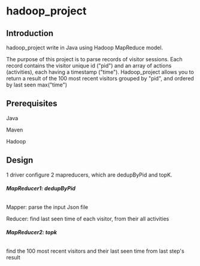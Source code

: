 # hadoop_project

## Introduction
hadoop_project write in Java using Hadoop MapReduce model.

The purpose of this project is to parse records of visitor sessions. Each record contains the visitor unique id ("pid") and an array of actions (activities), each having a timestamp ("time"). Hadoop_project allows you to return a result of the 100 most recent visitors grouped by "pid", and ordered by last seen max("time")

## Prerequisites
Java

Maven

Hadoop

## Design

1 driver configure 2 mapreducers, which are dedupByPid and topK.
 
###### **MapReducer1: dedupByPid**
  
  Mapper: parse the input Json file 
  
  Reducer: find last seen time of each visitor, from their all activities


###### **MapReducer2: topk**
  
  find the 100 most recent visitors and their last seen time from last step's result

